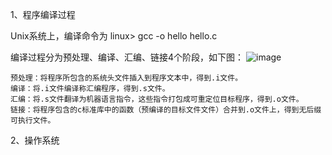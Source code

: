1、程序编译过程

  Unix系统上，编译命令为 linux> gcc -o hello hello.c
	
  编译过程分为预处理、编译、汇编、链接4个阶段，如下图：
![image](https://user-images.githubusercontent.com/56211928/141664419-d8d40b3b-0b5b-40f0-8d81-7e958ba72a24.png)

    预处理：将程序所包含的系统头文件插入到程序文本中，得到.i文件。
    编译：将.i文件编译称汇编程序，得到.s文件。
    汇编：将.s文件翻译为机器语言指令，这些指令打包成可重定位目标程序，得到.o文件。
    链接：将程序包含的c标准库中的函数（预编译的目标文件文件）合并到.o文件上，得到无后缀可执行文件。

2、操作系统
	
